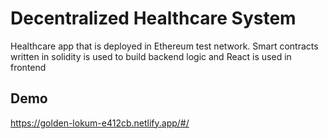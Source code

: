 
# Decentralized Healthcare System

Healthcare app that is deployed in Ethereum test network. Smart contracts
written in solidity is used to build backend logic and
React is used in frontend


## Demo

https://golden-lokum-e412cb.netlify.app/#/
